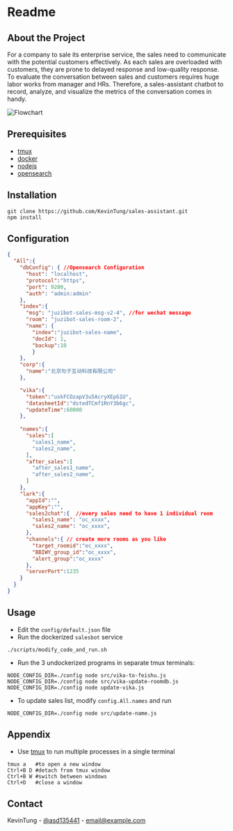 # Readme


## About the Project 
For a company to sale its enterprise service, the sales need to communicate with the potential customers effectively.  As each sales are overloaded with customers, they are prone to delayed response and low-quality response.  To evaluate the conversation between sales and customers requires huge labor works from manager and HRs.  Therefore, a sales-assistant chatbot to record, analyze, and visualize the metrics of the conversation comes in handy. 

![Flowchart](https://github.com/KevinTung/sales-assistant/blob/main/assets/Flowchart.jpg)

## Prerequisites
- [tmux](https://github.com/tmux/tmux/wiki)
- [docker](https://www.docker.com/)
- [nodejs](https://nodejs.org/en/)
- [opensearch](https://opensearch.org/downloads.html)

## Installation

```
git clone https://github.com/KevinTung/sales-assistant.git
npm install 
```

## Configuration

```json
{
  "All":{
    "dbConfig": { //Opensearch Configuration
      "host": "localhost",
      "protocol":"https",
      "port": 9200,
      "auth": "admin:admin"
    },
    "index":{
      "msg": "juzibot-sales-msg-v2-4", //for wechat message
      "room": "juzibot-sales-room-2",
      "name": {
        "index":"juzibot-sales-name",
        "docId": 1,
        "backup":10
        }
    },
    "corp":{
      "name":"北京句子互动科技有限公司"
    },

    "vika":{
      "token":"uskFCOzapV3u5AcryXEpG1U",
      "datasheetId":"dstedTCmf1RnY3b6gc",
      "updateTime":60000
    },
    
    "names":{
      "sales":[
        "sales1_name",
        "sales2_name",
      ],
      "after_sales":[
        "after_sales1_name",
        "after_sales2_name",
      ]
    },
    "lark":{
      "appId":"",
      "appKey":"",
      "sales2chat":{  //every sales need to have 1 individual room
        "sales1_name": "oc_xxxx", 
        "sales2_name": "oc_xxxx",
      },
      "channels":{ // create more rooms as you like
        "target_roomid":"oc_xxxx",
        "BBIWY_group_id":"oc_xxxx",
        "alert_group":"oc_xxxx"
      },
      "serverPort":1235
    }
  } 
}
```


## Usage 

- Edit the `config/default.json` file
- Run the dockerized `salesbot` service

```shell
./scripts/modify_code_and_run.sh
```

- Run the 3 undockerized programs in separate tmux terminals: 

```
NODE_CONFIG_DIR=./config node src/vika-to-feishu.js 
NODE_CONFIG_DIR=./config node src/vika-update-roomdb.js
NODE_CONFIG_DIR=./config node update-vika.js
```

- To update sales list, modify `config.All.names` and run

```
NODE_CONFIG_DIR=./config node src/update-name.js 
```

## Appendix
- Use [tmux](https://tmuxcheatsheet.com/) to run multiple processes in a single terminal

```
tmux a   #to open a new window
Ctrl+B D #detach from tmux window
Ctrl+B W #switch between windows
Ctrl+D   #close a window
```


## Contact 
KevinTung - [@asd135441](https://twitter.com/asd135541) - email@example.com


